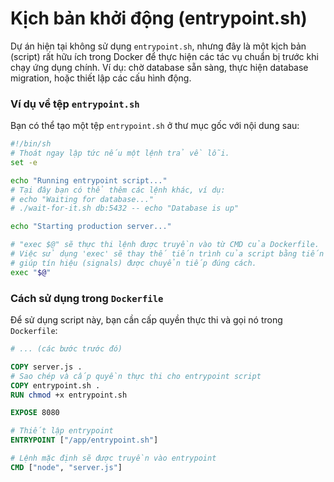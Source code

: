 # Kịch bản khởi động (entrypoint.sh)

Dự án hiện tại không sử dụng `entrypoint.sh`, nhưng đây là một kịch bản (script) rất hữu ích trong Docker để thực hiện các tác vụ chuẩn bị trước khi chạy ứng dụng chính. Ví dụ: chờ database sẵn sàng, thực hiện database migration, hoặc thiết lập các cấu hình động.

### Ví dụ về tệp `entrypoint.sh`

Bạn có thể tạo một tệp `entrypoint.sh` ở thư mục gốc với nội dung sau:

```bash
#!/bin/sh
# Thoát ngay lập tức nếu một lệnh trả về lỗi.
set -e

echo "Running entrypoint script..."
# Tại đây bạn có thể thêm các lệnh khác, ví dụ:
# echo "Waiting for database..."
# ./wait-for-it.sh db:5432 -- echo "Database is up"

echo "Starting production server..."

# "exec $@" sẽ thực thi lệnh được truyền vào từ CMD của Dockerfile.
# Việc sử dụng 'exec' sẽ thay thế tiến trình của script bằng tiến trình của ứng dụng,
# giúp tín hiệu (signals) được chuyển tiếp đúng cách.
exec "$@"
```

### Cách sử dụng trong `Dockerfile`

Để sử dụng script này, bạn cần cấp quyền thực thi và gọi nó trong `Dockerfile`:

```dockerfile
# ... (các bước trước đó)

COPY server.js .
# Sao chép và cấp quyền thực thi cho entrypoint script
COPY entrypoint.sh .
RUN chmod +x entrypoint.sh

EXPOSE 8080

# Thiết lập entrypoint
ENTRYPOINT ["/app/entrypoint.sh"]

# Lệnh mặc định sẽ được truyền vào entrypoint
CMD ["node", "server.js"]
```
